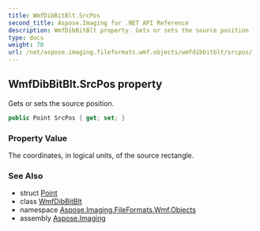 ```yaml
---
title: WmfDibBitBlt.SrcPos
second_title: Aspose.Imaging for .NET API Reference
description: WmfDibBitBlt property. Gets or sets the source position
type: docs
weight: 70
url: /net/aspose.imaging.fileformats.wmf.objects/wmfdibbitblt/srcpos/
---
```

## WmfDibBitBlt.SrcPos property

Gets or sets the source position.

```csharp
public Point SrcPos { get; set; }
```

### Property Value

The coordinates, in logical units, of the source rectangle.

### See Also

* struct [Point](../../../aspose.imaging/point/)
* class [WmfDibBitBlt](../)
* namespace [Aspose.Imaging.FileFormats.Wmf.Objects](../../wmfdibbitblt/)
* assembly [Aspose.Imaging](../../../)


